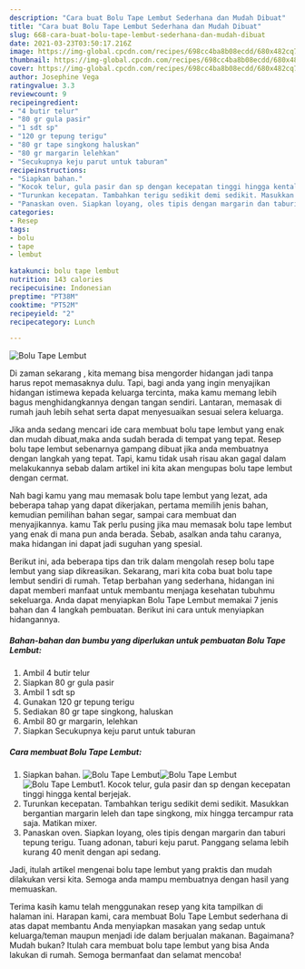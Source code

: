```yaml
---
description: "Cara buat Bolu Tape Lembut Sederhana dan Mudah Dibuat"
title: "Cara buat Bolu Tape Lembut Sederhana dan Mudah Dibuat"
slug: 668-cara-buat-bolu-tape-lembut-sederhana-dan-mudah-dibuat
date: 2021-03-23T03:50:17.216Z
image: https://img-global.cpcdn.com/recipes/698cc4ba8b08ecdd/680x482cq70/bolu-tape-lembut-foto-resep-utama.jpg
thumbnail: https://img-global.cpcdn.com/recipes/698cc4ba8b08ecdd/680x482cq70/bolu-tape-lembut-foto-resep-utama.jpg
cover: https://img-global.cpcdn.com/recipes/698cc4ba8b08ecdd/680x482cq70/bolu-tape-lembut-foto-resep-utama.jpg
author: Josephine Vega
ratingvalue: 3.3
reviewcount: 9
recipeingredient:
- "4 butir telur"
- "80 gr gula pasir"
- "1 sdt sp"
- "120 gr tepung terigu"
- "80 gr tape singkong haluskan"
- "80 gr margarin lelehkan"
- "Secukupnya keju parut untuk taburan"
recipeinstructions:
- "Siapkan bahan."
- "Kocok telur, gula pasir dan sp dengan kecepatan tinggi hingga kental berjejak."
- "Turunkan kecepatan. Tambahkan terigu sedikit demi sedikit. Masukkan bergantian margarin leleh dan tape singkong, mix hingga tercampur rata saja. Matikan mixer."
- "Panaskan oven. Siapkan loyang, oles tipis dengan margarin dan taburi tepung terigu. Tuang adonan, taburi keju parut. Panggang selama lebih kurang 40 menit dengan api sedang."
categories:
- Resep
tags:
- bolu
- tape
- lembut

katakunci: bolu tape lembut 
nutrition: 143 calories
recipecuisine: Indonesian
preptime: "PT38M"
cooktime: "PT52M"
recipeyield: "2"
recipecategory: Lunch

---
```



![Bolu Tape Lembut](https://img-global.cpcdn.com/recipes/698cc4ba8b08ecdd/680x482cq70/bolu-tape-lembut-foto-resep-utama.jpg)

Di zaman  sekarang , kita memang bisa mengorder hidangan jadi tanpa harus repot memasaknya dulu. Tapi, bagi anda yang ingin menyajikan hidangan istimewa kepada keluarga tercinta, maka kamu memang lebih bagus menghidangkannya dengan tangan sendiri. Lantaran, memasak di rumah jauh lebih sehat serta dapat menyesuaikan sesuai selera keluarga.

Jika anda sedang mencari ide cara membuat bolu tape lembut yang enak dan mudah dibuat,maka anda sudah berada di tempat yang tepat. Resep bolu tape lembut  sebenarnya gampang dibuat jika anda membuatnya dengan langkah yang tepat. Tapi, kamu tidak usah risau akan gagal dalam melakukannya 
sebab dalam artikel ini kita akan mengupas bolu tape lembut dengan cermat.  



Nah bagi kamu yang mau memasak bolu tape lembut yang lezat, ada beberapa tahap yang dapat dikerjakan, pertama memilih jenis bahan, kemudian pemilihan bahan segar, sampai cara membuat dan menyajikannya. kamu Tak perlu pusing jika mau memasak bolu tape lembut yang enak di mana pun anda berada. Sebab, asalkan anda  tahu caranya, maka hidangan ini dapat jadi suguhan yang spesial.

Berikut ini, ada beberapa tips dan trik dalam mengolah resep bolu tape lembut yang siap dikreasikan. Sekarang, mari kita coba buat bolu tape lembut sendiri di rumah. Tetap berbahan yang sederhana, hidangan ini dapat memberi manfaat untuk membantu menjaga kesehatan tubuhmu sekeluarga. Anda dapat menyiapkan Bolu Tape Lembut memakai 7 jenis bahan dan 4 langkah pembuatan. Berikut ini cara untuk menyiapkan hidangannya.

<!--inarticleads1-->

##### Bahan-bahan dan bumbu yang diperlukan untuk pembuatan Bolu Tape Lembut:

1. Ambil 4 butir telur
1. Siapkan 80 gr gula pasir
1. Ambil 1 sdt sp
1. Gunakan 120 gr tepung terigu
1. Sediakan 80 gr tape singkong, haluskan
1. Ambil 80 gr margarin, lelehkan
1. Siapkan Secukupnya keju parut untuk taburan




<!--inarticleads2-->

##### Cara membuat Bolu Tape Lembut:

1. Siapkan bahan.
<img src="https://img-global.cpcdn.com/steps/f1f4800dd3da9688/160x128cq70/bolu-tape-lembut-langkah-memasak-1-foto.jpg" alt="Bolu Tape Lembut"><img src="https://img-global.cpcdn.com/steps/ba7e0e690550a9b1/160x128cq70/bolu-tape-lembut-langkah-memasak-1-foto.jpg" alt="Bolu Tape Lembut"><img src="https://img-global.cpcdn.com/steps/4069a3d05dae3209/160x128cq70/bolu-tape-lembut-langkah-memasak-1-foto.jpg" alt="Bolu Tape Lembut">1. Kocok telur, gula pasir dan sp dengan kecepatan tinggi hingga kental berjejak.
1. Turunkan kecepatan. Tambahkan terigu sedikit demi sedikit. Masukkan bergantian margarin leleh dan tape singkong, mix hingga tercampur rata saja. Matikan mixer.
1. Panaskan oven. Siapkan loyang, oles tipis dengan margarin dan taburi tepung terigu. Tuang adonan, taburi keju parut. Panggang selama lebih kurang 40 menit dengan api sedang.




Jadi, itulah artikel mengenai  bolu tape lembut  yang praktis dan mudah dilakukan versi kita. Semoga anda mampu membuatnya dengan hasil yang memuaskan. 

Terima kasih kamu telah menggunakan resep yang kita tampilkan di halaman ini. Harapan kami, cara membuat  Bolu Tape Lembut sederhana di atas dapat membantu Anda menyiapkan masakan yang sedap untuk keluarga/teman maupun menjadi ide dalam berjualan makanan. Bagaimana? Mudah bukan? Itulah cara membuat bolu tape lembut yang bisa Anda lakukan di rumah. Semoga bermanfaat dan selamat mencoba!

